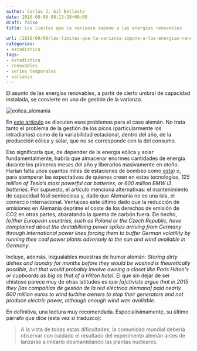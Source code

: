 ```yaml
---
author: Carlos J. Gil Bellosta
date: 2016-09-09 08:13:28+00:00
draft: false
title: Los límites que la varianza impone a las energías renovables

url: /2016/09/09/los-limites-que-la-varianza-impone-a-las-energias-renovables/
categories:
- estadística
tags:
- estadística
- renovables
- series temporales
- varianza
---
```


El asunto de las energías renovables, a partir de cierto umbral de capacidad instalada, se convierte en uno de gestión de la varianza.

![eolica_alemania](/wp-uploads/2016/09/eolica_alemania.png)


En [este artículo](https://www.econstor.eu/bitstream/10419/144985/1/cesifo1_wp5950.pdf) se discuten esos problemas para el caso alemán. No trata tanto el problema de la gestión de los picos (particularmente los intradiarios) como de la variabilidad estacional, dentro del año, de la producción eólica y solar, que no se corresponde con la del consumo.

Eso significaría que, de depender de la energía eólica y solar fundamentalmente, habría que almacenar enormes cantidades de energía durante los primeros meses del año y liberarlos masivamente en otoño. Harían falta unos cuantos miles de estaciones de bombeo como [esta](http://www.iagua.es/noticias/usos-energeticos/13/10/14/se-inaugura-la-mayor-central-hidroelectrica-de-bombeo-de-europa-en-valencia-38227)) o, para atemperar las expectativas de quienes creen en estas tecnologías, _125 million of Tesla’s most powerful car batteries, or 600 million BMW i3 batteries_. Por supuesto, el artículo menciona alternativas: el mantenimiento de capacidad fósil semiociosa y, dado que Alemania no es una isla, el comercio internacional. Ventajoso este último dado que la reducción de emisiones en Alemania deprime el coste de los derechos de emisión de CO2 en otras partes, abaratando la quema de carbón fuera. De hecho, _[o]ther European countries, such as Poland or the Czech Republic, have complained
about the destabilising power spikes arriving from Germany through international power lines
forcing them to buffer German volatility by running their coal power plants adversely to the
sun and wind available in Germany_.

Incluye, además, inigualables muestras de humor alemán: _Storing dirty dishes and laundry for months before they would be washed is  theoretically possible, but that would probably involve owning a closet like Paris Hilton's or cupboards as big as that of a Hilton hotel._ El que sin dejar de ser chistoso parece muy de otras latitudes es que _[a]ctivists argue that in 2015 they [las compañías de gestión de la red eléctrica alemana] paid nearly 600 million euros to wind turbine owners to stop their generators and not produce electric power, although enough wind was available_.

En definitiva, una lectura muy recomendada. Especialísimamente, su último párrafo que dice (esta vez sí traduzco):



<blockquote>
A la vista de todas estas dificultades, la comunidad mundial debería observar con cuidado el resultado del experimento alemán antes de lanzarse a imitarlo desmantelando las plantas nucleares.</blockquote>





